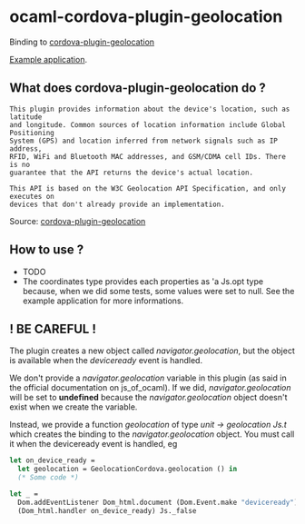# ocaml-cordova-plugin-geolocation

Binding to
[cordova-plugin-geolocation](https://github.com/apache/cordova-plugin-geolocation)

[Example
application](https://github.com/dannywillems/ocaml-cordova-plugin-geolocation-example).

## What does cordova-plugin-geolocation do ?

```
This plugin provides information about the device's location, such as latitude
and longitude. Common sources of location information include Global Positioning
System (GPS) and location inferred from network signals such as IP address,
RFID, WiFi and Bluetooth MAC addresses, and GSM/CDMA cell IDs. There is no
guarantee that the API returns the device's actual location.

This API is based on the W3C Geolocation API Specification, and only executes on
devices that don't already provide an implementation.
```

Source: [cordova-plugin-geolocation](https://github.com/apache/cordova-plugin-geolocation)

## How to use ?

* TODO
* The coordinates type provides each properties as 'a Js.opt type because, when we
did some tests, some values were set to null. See the example application for
more informations.


## ! BE CAREFUL !

The plugin creates a new object called *navigator.geolocation*, but the object is
available when the *deviceready* event is handled.

We don't provide a *navigator.geolocation* variable in this plugin (as said in the official
documentation on js_of_ocaml). If we did, *navigator.geolocation* will be set to **undefined**
because the *navigator.geolocation* object doesn't exist when we create the variable.

Instead, we provide a function *geolocation* of type *unit -> geolocation Js.t* which creates the
binding to the *navigator.geolocation* object. You must call it when the deviceready
event is handled, eg

```OCaml
let on_device_ready =
  let geolocation = GeolocationCordova.geolocation () in
  (* Some code *)

let _ =
  Dom.addEventListener Dom_html.document (Dom.Event.make "deviceready")
  (Dom_html.handler on_device_ready) Js._false
```
